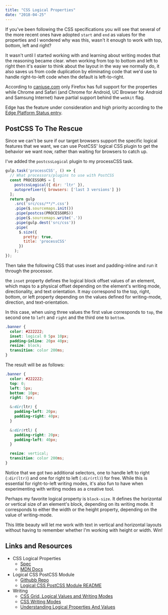 ```yaml
---
title: "CSS Logical Properties"
date: "2018-04-25"
---
```


If you've been following the CSS specifications you will see that several of the more recent ones have adopted `start` and `end` as values for the properties and I wondered why was this, wasn't it enough to work with top, bottom, left and right?

It wasn't until I started working with and learning about writing modes that the reasoning became clear. when working from top to bottom and left to right then it's easier to think about the layout in the way we normally do, it also saves us from code duplication by eliminating code that we'd use to handle right-to-left code when the default is left-to-right.

According to [caniuse.com](https://caniuse.com/#feat=css-logical-props) only Firefox has full support for the properties while Chrome and Safari (and Chrome for Android, UC Browser for Android and Samsung Internet) have partial support behind the `webkit` flag.

Edge has the feature under consideration and high priority according to the [Edge Platform Status entry](https://developer.microsoft.com/en-us/microsoft-edge/platform/status/csslogicalpropertieslevel1/).

## PostCSS To The Rescue

Since we can't be sure if our target browsers support the specific logical features that we want, we can use PostCSS' logical CSS plugin to get the behavior we want now, rather than waiting for browsers to catch up.

I've added the `postcssLogical` plugin to my processCSS task.

```javascript
gulp.task('processCSS', () => {
  // What processors/plugins to use with PostCSS
  const PROCESSORS = [
    postcssLogical({ dir: 'ltr' }),
    autoprefixer({ browsers: ['last 3 versions'] })
  ];
  return gulp
    .src('src/css/**/*.css')
    .pipe($.sourcemaps.init())
    .pipe(postcss(PROCESSORS))
    .pipe($.sourcemaps.write('.'))
    .pipe(gulp.dest('src/css'))
    .pipe(
      $.size({
        pretty: true,
        title: 'processCSS'
      })
    );
});
```

Then take the following CSS that uses inset and padding-inline and run it through the processor.

the `inset` property defines the logical block offset values of an element, which maps to a physical offset depending on the element's writing mode, directionality, and text orientation. It may correspond to the top, right, bottom, or left property depending on the values defined for writing-mode, direction, and text-orientation.

In this case, when using three values the first value corresponds to `top`, the second one to `left` and `right` and the third one to `bottom`.

```css
.banner {
  color: #222222;
  inset: logical 0 5px 10px;
  padding-inline: 20px 40px;
  resize: block;
  transition: color 200ms;
}
```

The result will be as follows:

```css
.banner {
  color: #222222;
  top: 0;
  left: 5px;
  bottom: 10px;
  right: 5px;

  &:dir(ltr) {
    padding-left: 20px;
    padding-right: 40px;
  }

  &:dir(rtl) {
    padding-right: 20px;
    padding-left: 40px;
  }

  resize: vertical;
  transition: color 200ms;
}
```

Notice that we got two additional selectors, one to handle left to right (`:dir(ltr)`) and one for right to left (`:dir(rtl)`) for free. While this is essential for right-to-left writing modes, it's also fun to have when experimenting with writing modes as a creative tool.

Perhaps my favorite logical property is `block-size`. It defines the horizontal or vertical size of an element's block, depending on its writing mode. It corresponds to either the width or the height property, depending on the value of writing-mode.

This little beauty will let me work with text in vertical and horizontal layouts without having to remember whether I'm working with height or width. Win!

## Links and Resources

- CSS Logical Properties
    - [Spec](https://drafts.csswg.org/css-logical/)
    - [MDN Docs](https://developer.mozilla.org/en-US/docs/Web/CSS/CSS_Logical_Properties)
- Logical CSS PostCSS Module
    - [Githubb Repo](https://jonathantneal.github.io/postcss-logical/)
    - [Logical CSS PostCSS Module README](https://github.com/jonathantneal/postcss-logical/blob/master/README.md)
- Writing
    - [CSS Grid, Logical Values and Writing Modes](https://developer.mozilla.org/en-US/docs/Web/CSS/CSS_Grid_Layout/CSS_Grid,_Logical_Values_and_Writing_Modes)
    - [CSS Writing Modes](https://24ways.org/2016/css-writing-modes/)
    - [Understanding Logical Properties And Values](https://www.smashingmagazine.com/2018/03/understanding-logical-properties-values/)
